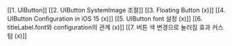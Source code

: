 [[1. UIButton]]
[[2. UIButton SystemImage 조절]]
[[3. Floating Button (x)]]
[[4. UIButton Configuration in iOS 15 (x)]]
[[5. UIButton font 설정 (x)]]
[[6. titleLabel.font와 configuration의 관계 (x)]]
[[7. 버튼 색 변경으로 눌러짐 효과 커스텀 (x)]]